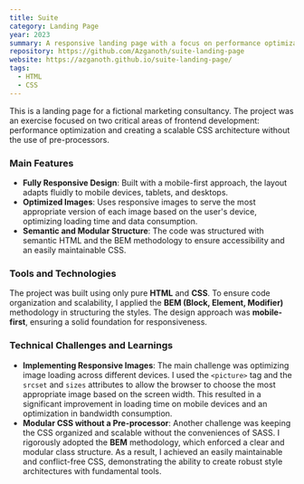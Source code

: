 ```yaml
---
title: Suite
category: Landing Page
year: 2023
summary: A responsive landing page with a focus on performance optimization through responsive images.
repository: https://github.com/Azganoth/suite-landing-page
website: https://azganoth.github.io/suite-landing-page/
tags:
  - HTML
  - CSS
---
```


This is a landing page for a fictional marketing consultancy. The project was an exercise focused on two critical areas of frontend development: performance optimization and creating a scalable CSS architecture without the use of pre-processors.

### Main Features

- **Fully Responsive Design**: Built with a mobile-first approach, the layout adapts fluidly to mobile devices, tablets, and desktops.
- **Optimized Images**: Uses responsive images to serve the most appropriate version of each image based on the user's device, optimizing loading time and data consumption.
- **Semantic and Modular Structure**: The code was structured with semantic HTML and the BEM methodology to ensure accessibility and an easily maintainable CSS.

### Tools and Technologies

The project was built using only pure **HTML** and **CSS**. To ensure code organization and scalability, I applied the **BEM (Block, Element, Modifier)** methodology in structuring the styles. The design approach was **mobile-first**, ensuring a solid foundation for responsiveness.

### Technical Challenges and Learnings

- **Implementing Responsive Images**: The main challenge was optimizing image loading across different devices. I used the `<picture>` tag and the `srcset` and `sizes` attributes to allow the browser to choose the most appropriate image based on the screen width. This resulted in a significant improvement in loading time on mobile devices and an optimization in bandwidth consumption.
- **Modular CSS without a Pre-processor**: Another challenge was keeping the CSS organized and scalable without the conveniences of SASS. I rigorously adopted the **BEM** methodology, which enforced a clear and modular class structure. As a result, I achieved an easily maintainable and conflict-free CSS, demonstrating the ability to create robust style architectures with fundamental tools.
